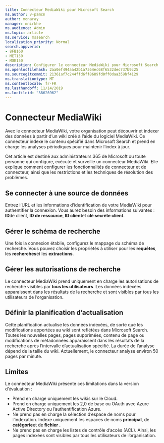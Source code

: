```yaml
---
title: Connecteur MediaWiki pour Microsoft Search
ms.author: v-pamcn
author: monaray
manager: mnirkhe
ms.audience: Admin
ms.topic: article
ms.service: mssearch
localization_priority: Normal
search.appverid:
- BFB160
- MET150
- MOE150
description: Configurer le connecteur MediaWiki pour Microsoft Search
ms.openlocfilehash: 2aa0ef494aa42b1a7364ec68f6532dec737b9c25
ms.sourcegitcommit: 21361af7c244ffd6ff8689fd0ff0daa359bf4129
ms.translationtype: MT
ms.contentlocale: fr-FR
ms.lasthandoff: 11/14/2019
ms.locfileid: "38626962"
---
```

# <a name="mediawiki-connector"></a>Connecteur MediaWiki

Avec le connecteur MediaWiki, votre organisation peut découvrir et indexer des données à partir d’un wiki créé à l’aide du logiciel MediaWiki. Ce connecteur indexe le contenu spécifié dans Microsoft Search et prend en charge les analyses périodiques pour maintenir l’index à jour.

Cet article est destiné aux administrateurs 365 de Microsoft ou toute personne qui configure, exécute et surveille un connecteur MediaWiki. Elle explique comment configurer les fonctionnalités de connecteur et de connecteur, ainsi que les restrictions et les techniques de résolution des problèmes.

## <a name="connect-to-a-data-source"></a>Se connecter à une source de données
Entrez l’URL et les informations d’identification de votre MediaWiki pour authentifier la connexion. Vous aurez besoin des informations suivantes : **ID**de client, **ID de ressource**, **ID client**et **clé secrète client**.

## <a name="manage-the-search-schema"></a>Gérer le schéma de recherche
Une fois la connexion établie, configurez le mappage du schéma de recherche. Vous pouvez choisir les propriétés à utiliser pour les **requêtes**, les **recherches**et les **extractions**.

## <a name="manage-search-permissions"></a>Gérer les autorisations de recherche
Le connecteur MediaWiki prend uniquement en charge les autorisations de recherche visibles par **tous les utilisateurs**. Les données indexées apparaissent dans les résultats de la recherche et sont visibles par tous les utilisateurs de l’organisation.

## <a name="set-the-refresh-schedule"></a>Définir la planification d’actualisation 
Cette planification actualise les données indexées, de sorte que les modifications apportées au wiki sont reflétées dans Microsoft Search. Toutes les nouvelles pages, pages supprimées, contenu de page ou modifications de métadonnées apparaissent dans les résultats de la recherche après l’intervalle d’actualisation spécifié. La durée de l’analyse dépend de la taille du wiki. Actuellement, le connecteur analyse environ 50 pages par minute.

## <a name="limitations"></a>Limites 
Le connecteur MediaWiki présente ces limitations dans la version d’évaluation :
* Prend en charge uniquement les wikis sur le Cloud.
* Prend en charge uniquement les 2,0 de base ou OAuth avec Azure Active Directory ou l’authentification Azure.
* Ne prend pas en charge la sélection d’espace de noms pour l’indexation. Indexe uniquement les espaces de noms **principal**, de **catégorie**et de **fichier** .
* Ne prend pas en charge les listes de contrôle d’accès (ACL). Ainsi, les pages indexées sont visibles par tous les utilisateurs de l’organisation.

